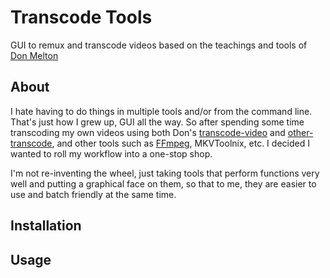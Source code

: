 # Transcode Tools

GUI to remux and transcode videos based on the teachings and tools of [Don Melton](http://donmelton.com/)

## About

I hate having to do things in multiple tools and/or from the command line. That's just how I grew up, GUI all the way. So after spending
some time transcoding my own videos using both Don's [transcode-video](https://github.com/donmelton/video_transcoding) and [other-transcode](https://github.com/donmelton/other_video_transcoding), and other tools such as [FFmpeg](http://ffmpeg.org/),
MKVToolnix, etc. I decided I wanted to roll my workflow into a one-stop shop. 

I'm not re-inventing the wheel, just taking tools that perform functions very well and putting a graphical face on them, so that to me,
they are easier to use and batch friendly at the same time.

## Installation

## Usage
